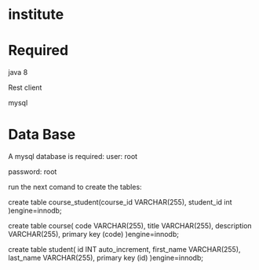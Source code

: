# institute


# Required
java 8

Rest client

mysql

# Data Base

A mysql database is required:
user: root

password: root

run the next comand to create the tables:

create table course_student(course_id VARCHAR(255), student_id int  )engine=innodb;

create table course( code VARCHAR(255), title VARCHAR(255), description VARCHAR(255), primary key (code) )engine=innodb;

create table student( id INT auto_increment, first_name VARCHAR(255), last_name VARCHAR(255), primary key (id) )engine=innodb;

